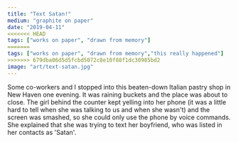 ```yaml
---
title: "Text Satan!"
medium: "graphite on paper"
date: "2019-04-11"
<<<<<<< HEAD
tags: ["works on paper", "drawn from memory"]
=======
tags: ["works on paper", "drawn from memory","this really happened"]
>>>>>>> 679dba06d5d5fcbd5072c8e10f88f1dc30985bd2
image: "art/text-satan.jpg"
---
```

Some co-workers and I stopped into this beaten-down Italian pastry shop in New Haven one evening. It was raining buckets and the place was about to close. The girl behind the counter kept yelling into her phone (it was a little hard to tell when she was talking to us and when she wasn't) and the screen was smashed, so she could only use the phone by voice commands. She explained that she was trying to text her boyfriend, who was listed in her contacts as 'Satan'.
